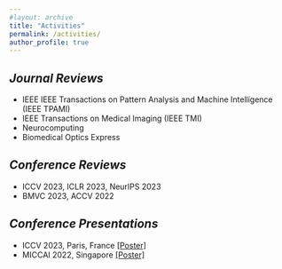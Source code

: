 ```yaml
---
#layout: archive
title: "Activities"
permalink: /activities/
author_profile: true
---
```


## *Journal Reviews*
  * IEEE IEEE Transactions on Pattern Analysis and Machine Intelligence (IEEE TPAMI)
  * IEEE Transactions on Medical Imaging (IEEE TMI)
  * Neurocomputing
  * Biomedical Optics Express

## *Conference Reviews*
  * ICCV 2023, ICLR 2023, NeurIPS 2023
  * BMVC 2023, ACCV 2022


## *Conference Presentations*
  * ICCV 2023, Paris, France <a href="iccv2023ppt.pdf" target="_blank">[Poster]</a> 
  * MICCAI 2022, Singapore <a href="MICCAI2022ppt.pdf" target="_blank">[Poster]</a>


